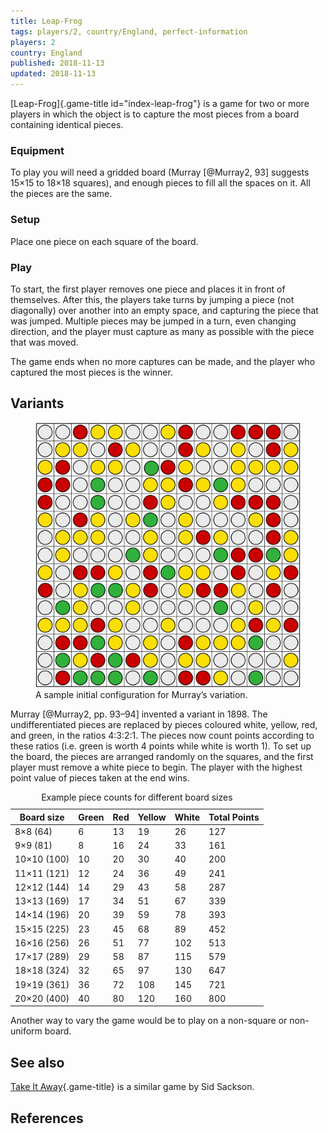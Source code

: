 ```yaml
---
title: Leap-Frog
tags: players/2, country/England, perfect-information
players: 2
country: England
published: 2018-11-13
updated: 2018-11-13
---
```


[Leap-Frog]{.game-title id="index-leap-frog"} is a game for two or more players
in which the object is to capture the most pieces from a board containing
identical pieces.

### Equipment

To play you will need a gridded board (Murray [@Murray2, 93] suggests
15&times;15 to 18&times;18 squares), and enough pieces to fill all the spaces on
it. All the pieces are the same.

### Setup

Place one piece on each square of the board.

### Play

To start, the first player removes one piece and places it in front of
themselves. After this, the players take turns by jumping a piece (not
diagonally) over another into an empty space, and capturing the piece that was
jumped. Multiple pieces may be jumped in a turn, even changing direction, and
the player must capture as many as possible with the piece that was moved.

The game ends when no more captures can be made, and the player who captured the
most pieces is the winner.

## Variants

<figure class="side-image-r"><img src="/images/leap-frog-variation.svg" alt="A
board randomly filled with white, red, yellow, and green pieces."/><figcaption>A
sample initial configuration for Murray’s variation.</figcaption></figure>

Murray [@Murray2, pp. 93–94] invented a variant in 1898. The undifferentiated
pieces are replaced by pieces coloured white, yellow, red, and green, in the
ratios 4:3:2:1. The pieces now count points according to these ratios (i.e.
green is worth 4 points while white is worth 1). To set up the board, the pieces
are arranged randomly on the squares, and the first player must remove a white
piece to begin. The player with the highest point value of pieces taken at the
end wins.

<table> <caption>Example piece counts for different board sizes</caption>
<thead><tr><th>Board
size</th><th>Green</th><th>Red</th><th>Yellow</th><th>White</th><th>Total
Points</th></tr></thead><tbody><tr><td>8&times;8 (64)</td>  <td
class="numeric">6</td> <td class="numeric">13</td><td class="numeric">19</td><td
class="numeric">26</td><td class="numeric">127</td></tr><tr><td>9&times;9
(81)</td><td class="numeric">8</td><td class="numeric">16</td> <td
class="numeric">24</td> <td class="numeric">33</td>  <td
class="numeric">161</td></tr><tr> <td>10&times;10 (100)</td> <td
class="numeric">10</td> <td class="numeric">20</td> <td class="numeric">30</td>
<td class="numeric">40</td> <td class="numeric">200</td></tr><tr>
<td>11&times;11 (121)</td> <td class="numeric">12</td> <td
class="numeric">24</td> <td class="numeric">36</td> <td class="numeric">49</td>
<td class="numeric">241</td></tr><tr> <td>12&times;12 (144)</td> <td
class="numeric">14</td>  <td class="numeric">29</td> <td class="numeric">43</td>
<td class="numeric">58</td> <td class="numeric">287</td></tr><tr>
<td>13&times;13 (169)</td> <td class="numeric">17</td>  <td
class="numeric">34</td> <td class="numeric">51</td> <td class="numeric">67</td>
<td class="numeric">339</td></tr><tr> <td>14&times;14 (196)</td> <td
class="numeric">20</td> <td class="numeric">39</td> <td class="numeric">59</td>
<td class="numeric">78</td> <td class="numeric">393</td></tr><tr>
<td>15&times;15 (225)</td> <td class="numeric">23</td> <td
class="numeric">45</td> <td class="numeric">68</td> <td class="numeric">89</td>
<td class="numeric">452</td></tr><tr> <td>16&times;16 (256)</td> <td
class="numeric">26</td>  <td class="numeric">51</td>  <td
class="numeric">77</td>  <td class="numeric">102</td> <td
class="numeric">513</td></tr><tr> <td>17&times;17 (289)</td> <td
class="numeric">29</td>  <td class="numeric">58</td> <td class="numeric">87</td>
<td class="numeric">115</td> <td class="numeric">579</td></tr><tr>
<td>18&times;18 (324)</td> <td class="numeric">32</td> <td
class="numeric">65</td> <td class="numeric">97</td> <td class="numeric">130</td>
<td class="numeric">647</td> </tr><tr><td>19&times;19 (361)</td> <td
class="numeric">36</td>  <td class="numeric">72</td>  <td
class="numeric">108</td> <td class="numeric">145</td> <td
class="numeric">721</td> </tr><tr><td>20&times;20 (400)</td> <td
class="numeric">40</td> <td class="numeric">80</td> <td class="numeric">120</td>
<td class="numeric">160</td> <td class="numeric">800</td></tr> </tbody></table>

Another way to vary the game would be to play on a non-square or non-uniform
board.

## See also

[Take It Away](/games/take-it-away.html){.game-title} is a similar game by Sid
Sackson.

## References



